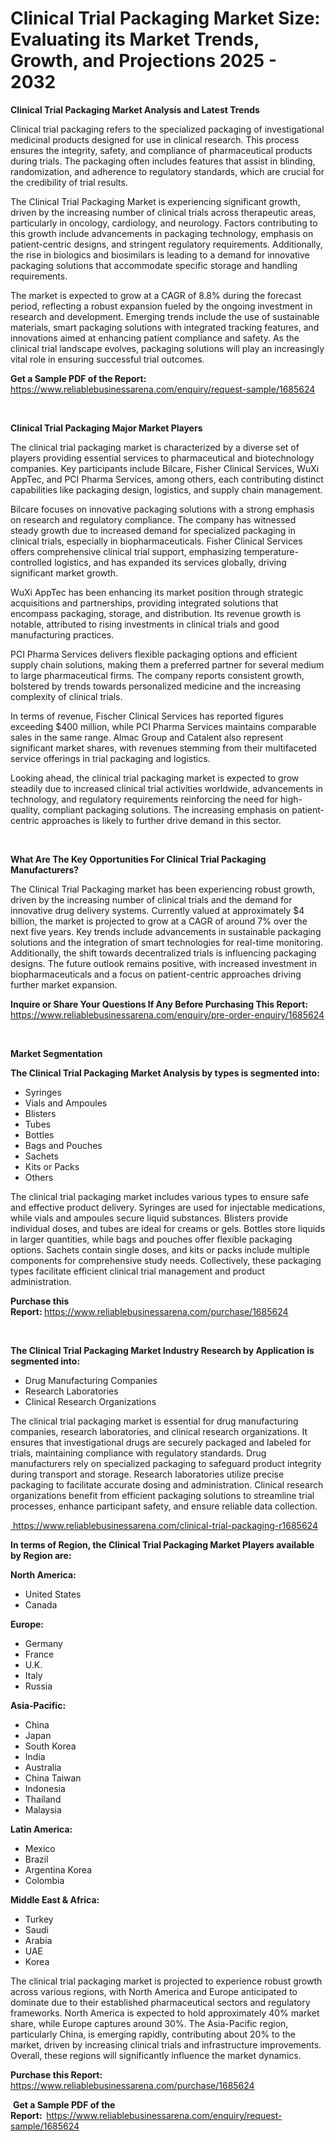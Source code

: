 <p><h1>Clinical Trial Packaging Market Size: Evaluating its Market Trends, Growth, and Projections 2025 - 2032</h1></p><p><strong>Clinical Trial Packaging Market Analysis and Latest Trends</strong></p>
<p><p>Clinical trial packaging refers to the specialized packaging of investigational medicinal products designed for use in clinical research. This process ensures the integrity, safety, and compliance of pharmaceutical products during trials. The packaging often includes features that assist in blinding, randomization, and adherence to regulatory standards, which are crucial for the credibility of trial results.</p><p>The Clinical Trial Packaging Market is experiencing significant growth, driven by the increasing number of clinical trials across therapeutic areas, particularly in oncology, cardiology, and neurology. Factors contributing to this growth include advancements in packaging technology, emphasis on patient-centric designs, and stringent regulatory requirements. Additionally, the rise in biologics and biosimilars is leading to a demand for innovative packaging solutions that accommodate specific storage and handling requirements.</p><p>The market is expected to grow at a CAGR of 8.8% during the forecast period, reflecting a robust expansion fueled by the ongoing investment in research and development. Emerging trends include the use of sustainable materials, smart packaging solutions with integrated tracking features, and innovations aimed at enhancing patient compliance and safety. As the clinical trial landscape evolves, packaging solutions will play an increasingly vital role in ensuring successful trial outcomes.</p></p>
<p><strong>Get a Sample PDF of the Report:&nbsp;</strong> <a href="https://www.reliablebusinessarena.com/enquiry/request-sample/1685624?utm_campaign=3507&utm_medium=2&utm_source=Github&utm_content=ia&utm_term=12042025&utm_id=clinical-trial-packaging">https://www.reliablebusinessarena.com/enquiry/request-sample/1685624</a></p>
<p>&nbsp;</p>
<p><strong>Clinical Trial Packaging Major Market Players</strong></p>
<p><p>The clinical trial packaging market is characterized by a diverse set of players providing essential services to pharmaceutical and biotechnology companies. Key participants include Bilcare, Fisher Clinical Services, WuXi AppTec, and PCI Pharma Services, among others, each contributing distinct capabilities like packaging design, logistics, and supply chain management.</p><p>Bilcare focuses on innovative packaging solutions with a strong emphasis on research and regulatory compliance. The company has witnessed steady growth due to increased demand for specialized packaging in clinical trials, especially in biopharmaceuticals. Fisher Clinical Services offers comprehensive clinical trial support, emphasizing temperature-controlled logistics, and has expanded its services globally, driving significant market growth.</p><p>WuXi AppTec has been enhancing its market position through strategic acquisitions and partnerships, providing integrated solutions that encompass packaging, storage, and distribution. Its revenue growth is notable, attributed to rising investments in clinical trials and good manufacturing practices.</p><p>PCI Pharma Services delivers flexible packaging options and efficient supply chain solutions, making them a preferred partner for several medium to large pharmaceutical firms. The company reports consistent growth, bolstered by trends towards personalized medicine and the increasing complexity of clinical trials.</p><p>In terms of revenue, Fischer Clinical Services has reported figures exceeding $400 million, while PCI Pharma Services maintains comparable sales in the same range. Almac Group and Catalent also represent significant market shares, with revenues stemming from their multifaceted service offerings in trial packaging and logistics.</p><p>Looking ahead, the clinical trial packaging market is expected to grow steadily due to increased clinical trial activities worldwide, advancements in technology, and regulatory requirements reinforcing the need for high-quality, compliant packaging solutions. The increasing emphasis on patient-centric approaches is likely to further drive demand in this sector.</p></p>
<p>&nbsp;</p>
<p><strong>What Are The Key Opportunities For Clinical Trial Packaging Manufacturers?</strong></p>
<p><p>The Clinical Trial Packaging market has been experiencing robust growth, driven by the increasing number of clinical trials and the demand for innovative drug delivery systems. Currently valued at approximately $4 billion, the market is projected to grow at a CAGR of around 7% over the next five years. Key trends include advancements in sustainable packaging solutions and the integration of smart technologies for real-time monitoring. Additionally, the shift towards decentralized trials is influencing packaging designs. The future outlook remains positive, with increased investment in biopharmaceuticals and a focus on patient-centric approaches driving further market expansion.</p></p>
<p><strong>Inquire or Share Your Questions If Any Before Purchasing This Report:</strong> <a href="https://www.reliablebusinessarena.com/enquiry/pre-order-enquiry/1685624?utm_campaign=3507&utm_medium=2&utm_source=Github&utm_content=ia&utm_term=12042025&utm_id=clinical-trial-packaging">https://www.reliablebusinessarena.com/enquiry/pre-order-enquiry/1685624</a></p>
<p>&nbsp;</p>
<p><strong>Market Segmentation</strong></p>
<p><strong>The Clinical Trial Packaging Market Analysis by types is segmented into:</strong></p>
<p><ul><li>Syringes</li><li>Vials and Ampoules</li><li>Blisters</li><li>Tubes</li><li>Bottles</li><li>Bags and Pouches</li><li>Sachets</li><li>Kits or Packs</li><li>Others</li></ul></p>
<p><p>The clinical trial packaging market includes various types to ensure safe and effective product delivery. Syringes are used for injectable medications, while vials and ampoules secure liquid substances. Blisters provide individual doses, and tubes are ideal for creams or gels. Bottles store liquids in larger quantities, while bags and pouches offer flexible packaging options. Sachets contain single doses, and kits or packs include multiple components for comprehensive study needs. Collectively, these packaging types facilitate efficient clinical trial management and product administration.</p></p>
<p><strong>Purchase this Report:&nbsp;</strong><a href="https://www.reliablebusinessarena.com/purchase/1685624?utm_campaign=3507&utm_medium=2&utm_source=Github&utm_content=ia&utm_term=12042025&utm_id=clinical-trial-packaging">https://www.reliablebusinessarena.com/purchase/1685624</a></p>
<p>&nbsp;</p>
<p><strong>The Clinical Trial Packaging Market Industry Research by Application is segmented into:</strong></p>
<p><ul><li>Drug Manufacturing Companies</li><li>Research Laboratories</li><li>Clinical Research Organizations</li></ul></p>
<p><p>The clinical trial packaging market is essential for drug manufacturing companies, research laboratories, and clinical research organizations. It ensures that investigational drugs are securely packaged and labeled for trials, maintaining compliance with regulatory standards. Drug manufacturers rely on specialized packaging to safeguard product integrity during transport and storage. Research laboratories utilize precise packaging to facilitate accurate dosing and administration. Clinical research organizations benefit from efficient packaging solutions to streamline trial processes, enhance participant safety, and ensure reliable data collection.</p></p>
<p><a href="https://www.reliablebusinessarena.com/clinical-trial-packaging-r1685624?utm_campaign=3507&utm_medium=2&utm_source=Github&utm_content=ia&utm_term=12042025&utm_id=clinical-trial-packaging">&nbsp;https://www.reliablebusinessarena.com/clinical-trial-packaging-r1685624</a></p>
<p><strong>In terms of Region, the Clinical Trial Packaging Market Players available by Region are:</strong></p>
<p>
    <p> <strong> North America: </strong>
        <ul>
            <li>United States</li>
            <li>Canada</li>
        </ul>
        </p> 
    <p> <strong> Europe: </strong>
        <ul>
            <li>Germany</li>
            <li>France</li>
            <li>U.K.</li>
            <li>Italy</li>
            <li>Russia</li>
        </ul>
        </p> 
    <p> <strong> Asia-Pacific: </strong>
        <ul>
            <li>China</li>
            <li>Japan</li>
            <li>South Korea</li>
            <li>India</li>
            <li>Australia</li>
            <li>China Taiwan</li>
            <li>Indonesia</li>
            <li>Thailand</li>
            <li>Malaysia</li>
        </ul>
        </p> 
    <p> <strong> Latin America: </strong>
        <ul>
            <li>Mexico</li>
            <li>Brazil</li>
            <li>Argentina Korea</li>
            <li>Colombia</li>
        </ul>
        </p> 
    <p> <strong> Middle East & Africa: </strong>
        <ul>
            <li>Turkey</li>
            <li>Saudi</li>
            <li>Arabia</li>
            <li>UAE</li>
            <li>Korea</li>
        </ul>
    </p>
    </p>
<p><p>The clinical trial packaging market is projected to experience robust growth across various regions, with North America and Europe anticipated to dominate due to their established pharmaceutical sectors and regulatory frameworks. North America is expected to hold approximately 40% market share, while Europe captures around 30%. The Asia-Pacific region, particularly China, is emerging rapidly, contributing about 20% to the market, driven by increasing clinical trials and infrastructure improvements. Overall, these regions will significantly influence the market dynamics.</p></p>
<p><strong>Purchase this Report: </strong><a href="https://www.reliablebusinessarena.com/purchase/1685624?utm_campaign=3507&utm_medium=2&utm_source=Github&utm_content=ia&utm_term=12042025&utm_id=clinical-trial-packaging">https://www.reliablebusinessarena.com/purchase/1685624</a></p>
<p>&nbsp;<strong>Get a Sample PDF of the Report:&nbsp;&nbsp;</strong><a href="https://www.reliablebusinessarena.com/enquiry/request-sample/1685624?utm_campaign=3507&utm_medium=2&utm_source=Github&utm_content=ia&utm_term=12042025&utm_id=clinical-trial-packaging">https://www.reliablebusinessarena.com/enquiry/request-sample/1685624</a></p>
<p><strong></strong></p>
<p><p></p><p></p><p></p></p>